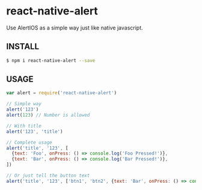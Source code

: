 # react-native-alert

Use AlertIOS as a simple way just like native javascript.

## INSTALL

```bash
$ npm i react-native-alert --save
```

## USAGE

```javascript
var alert = require('react-native-alert')

// Simple way
alert('123')
alert(123) // Number is allowed

// With title
alert('123', 'title')

// Complete usage
alert('title', '123', [
  {text: 'Foo', onPress: () => console.log('Foo Pressed!')},
  {text: 'Bar', onPress: () => console.log('Bar Pressed!')},
])

// Or just tell the button text
alert('title', '123', ['btn1', 'btn2', {text: 'Bar', onPress: () => console.log('Bar Pressed!')}])
```
